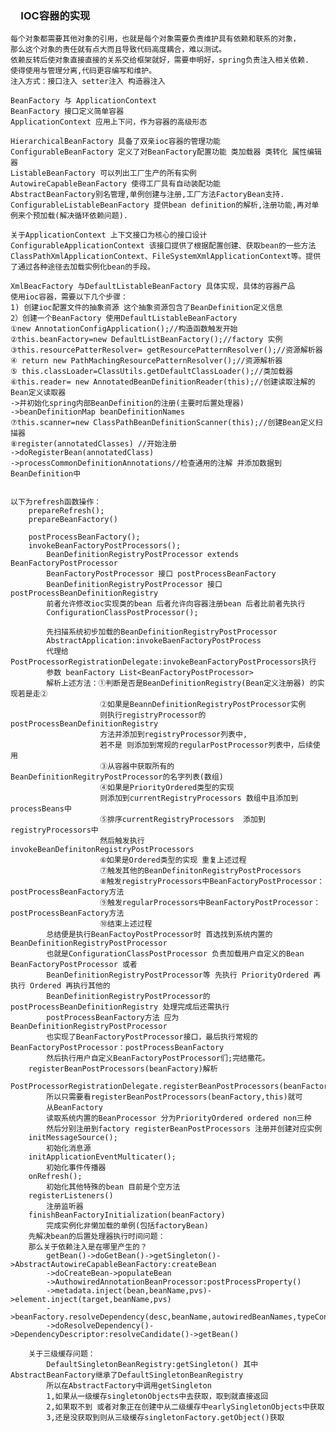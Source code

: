 ### 　IOC容器的实现
    每个对象都需要其他对象的引用，也就是每个对象需要负责维护具有依赖和联系的对象，
    那么这个对象的责任就有点大而且导致代码高度耦合，难以测试。
    依赖反转后使对象直接直接的关系交给框架就好，需要申明好，spring负责注入相关依赖.
    使得使用与管理分离,代码更容编写和维护。
    注入方式：接口注入 setter注入 构造器注入
    
    BeanFactory 与 ApplicationContext
    BeanFactory 接口定义简单容器
    ApplicationContext 应用上下问，作为容器的高级形态
    
    HierarchicalBeanFactory 具备了双亲ioc容器的管理功能
    ConfigurableBeanFactory 定义了对BeanFactory配置功能 类加载器 类转化 属性编辑器
    ListableBeanFactory 可以列出工厂生产的所有实例
    AutowireCapableBeanFactory 使得工厂具有自动装配功能
    AbstractBeanFactory别名管理,单例创建与注册,工厂方法FactoryBean支持.
    ConfigurableListableBeanFactory 提供bean definition的解析,注册功能,再对单例来个预加载(解决循环依赖问题).
    
    关于ApplicationContext 上下文接口为核心的接口设计
    ConfigurableApplicationContext 该接口提供了根据配置创建、获取bean的一些方法
    ClassPathXmlApplicationContext、FileSystemXmlApplicationContext等。提供了通过各种途径去加载实例化bean的手段。
    
    XmlBeacFactory 与DefaultListableBeanFactory 具体实现，具体的容器产品
    使用ioc容器，需要以下几个步骤：
    1) 创建ioc配置文件的抽象资源 这个抽象资源包含了BeanDefinition定义信息
    2）创建一个BeanFactory 使用DefaultListableBeanFactory
    ①new AnnotationConfigApplication();//构造函数触发开始
    ②this.beanFactory=new DefaultListBeanFactory();//factory 实例
    ③this.resourcePatterResolver= getResourcePatternResolver();//资源解析器
    ④ return new PathMachingResourcePatternResolver();//资源解析器
    ⑤ this.classLoader=ClassUtils.getDefaultClassLoader();//类加载器
    ⑥this.reader= new AnnotatedBeanDefinitionReader(this);//创建读取注解的Bean定义读取器 
    ->并初始化spring内部BeanDefinition的注册(主要时后置处理器)
    ->beanDefinitionMap beanDefinitionNames
    ⑦this.scanner=new ClassPathBeanDefinitionScanner(this);//创建Bean定义扫描器
    ⑧register(annotatedClasses) //开始注册
    ->doRegisterBean(annotatedClass)
    ->processCommonDefinitionAnnotations//检查通用的注解 并添加数据到BeanDefinition中
    
    
    以下为refresh函数操作：
        prepareRefresh();
        prepareBeanFactory()
        
        postProcessBeanFactory();
        invokeBeanFactoryPostProcessors();
            BeanDefinitionRegistryPostProcessor extends BeanFactoryPostProcessor
            BeanFactoryPostProcessor 接口 postProcessBeanFactory  
            BeanDefinitionRegistryPostProcessor 接口 postProcessBeanDefinitionRegistry
            前者允许修改ioc实现类的bean 后者允许向容器注册bean 后者比前者先执行
            ConfigurationClassPostProcessor();
            
            先扫描系统初步加载的BeanDefinitionRegistryPostProcessor
            AbstractApplication:invokeBaenFactoryPostProcess 
            代理给PostProcessorRegistrationDelegate:invokeBeanFactoryPostProcessors执行
            参数 beanFactory List<BeanFactoryPostProcessor>
            解析上述方法：①判断是否是BeanDefinitionRegistry(Bean定义注册器) 的实现若是走②
                        ②如果是BeannDefinitionRegistryPostProcessor实例 
                        则执行registryProcessor的postProcessBeanDefinitionRegistry
                        方法并添加到registryProcessor列表中,
                        若不是 则添加到常规的regularPostProcessor列表中，后续使用
                        ③从容器中获取所有的BeanDefinitionRegitryPostProcessor的名字列表(数组)
                        ④如果是PriorityOrdered类型的实现
                        则添加到currentRegistryProcessors 数组中且添加到processBeans中
                        ⑤排序currentRegistryProcessors  添加到registryProcessors中
                        然后触发执行invokeBeanDefinitonRegistryPostProcessors
                        ⑥如果是Ordered类型的实现 重复上述过程
                        ⑦触发其他的BeanDefinitonRegistryPostProcessors
                        ⑧触发registryProcessors中BeanFactoryPostProcessor：postProcessBeanFactory方法
                        ⑨触发regularProcessors中BeanFactoryPostProcessor：postProcessBeanFactory方法
                        ⑩结束上述过程
            总结便是执行BeanFactoyPostProcessor时 首选找到系统内置的BeanDefinitionRegistryPostProcessor
            也就是ConfigurationClassPostProcessor 负责加载用户自定义的Bean BeanFactoryPostProcessor 或者
            BeanDefinitionRegistryPostProcessor等 先执行 PriorityOrdered 再执行 Ordered 再执行其他的
            BeanDefinitionRegistryPostProcessor的postProcessBeanDefinitionRegistry 处理完成后还需执行
            postProcessBeanFactory方法 应为BeanDefinitionRegistryPostProcessor 
            也实现了BeanFactoryPostProcessor接口，最后执行常规的BeanFactoryPostProcessor：postProcessBeanFactory
            然后执行用户自定义BeanFactoryPostProcessor们;完结撒花。
        registerBeanPostProcessors(beanFactory)解析
            PostProcessorRegistrationDelegate.registerBeanPostProcessors(beanFactory,this)
            所以只需要看registerBeanPostProcessors(beanFactory,this)就可
            从BeanFactory
            读取系统内置的BeanProcessor 分为PriorityOrdered ordered non三种
            然后分别注册到factory registerBeanPostProcessors 注册并创建对应实例
        initMessageSource();
            初始化消息源
        initApplicationEventMulticater();
            初始化事件传播器
        onRefresh();
            初始化其他特殊的bean 目前是个空方法
        registerListeners()
            注册监听器
        finishBeanFactoryInitialization(beanFactory)
            完成实例化非懒加载的单例(包括factoryBean)
        先解决bean的后置处理器执行时间问题：
        那么关于依赖注入是在哪里产生的？
            getBean()->doGetBean()->getSingleton()->AbstractAutowireCapableBeanFactory:createBean
            ->doCreateBean->populateBean
            ->AuthowiredAnnotationBeanProcessor:postProcessProperty()
            ->metadata.inject(bean,beanName,pvs)->element.inject(target,beanName,pvs)
            ->beanFactory.resolveDependency(desc,beanName,autowiredBeanNames,typeConverter)
            ->doResolveDependency()->DependencyDescriptor:resolveCandidate()->getBean()
        
        关于三级缓存问题：
            DefaultSingletonBeanRegistry:getSingleton() 其中AbstractBeanFactory继承了DefaultSingletonBeanRegistry
            所以在AbstractFactory中调用getSingleton
            1,如果从一级缓存singletonObjects中去获取，取到就直接返回
            2,如果取不到 或者对象正在创建中从二级缓存中earlySingletonObjects中获取
            3,还是没获取到则从三级缓存singletonFactory.getObject()获取
            
            
                        
            
                
            
            
            
        
           
     
                  
                    
            
            
    